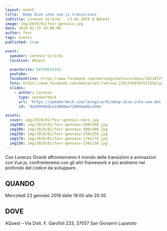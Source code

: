 ```yaml
---
layout: event
title: 'Deep dive into vue.js transitions'
subtitle: Lorenzo Girardi - 23.01.2019 @ AQuest
image: img/2019/01/fevr-gennaio.jpg
date: 2019-01-23 19:00:00
author: fevr
tags: eventi
published: true

event:
  speaker: Lorenzo Girardi
  location: AQuest

  eventbrite: 54749541352
  youtube:
  facebooklive: https://www.facebook.com/matteoguidotto/videos/10218729831980817/
  foto: https://www.facebook.com/media/set/?set=oa.2201745936557235&type=3
  slides:
    - author: Lorenzo
      type: speakerdeck
      url: 'https://speakerdeck.com/loregirardi/deep-dive-into-vue-dot-js-transitions'
      id: '9e38094bdce140b0ae728844a0bce58e'

assets:
  cover: img/2019/01/fevr-gennaio-hero.jpg
  img500: img/2019/01/fevr-gennaio-500x500.jpg
  img300: img/2019/01/fevr-gennaio-300x300.jpg
  img250: img/2019/01/fevr-gennaio-250x250.jpg
  img174: img/2019/01/fevr-gennaio-174x174.jpg
  img150: img/2019/01/fevr-gennaio-150x150.jpg
---
```


Con Lorenzo Girardi affrontenremo il mondo delle transizioni e animazioni con Vue.js, confronteremo con gli altri framework e poi andremo nel profondo del codice da sviluppare.

## QUANDO

Mercoledì 23 gennaio 2019 dalle 19:00 alle 20:30

## DOVE

AQuest – Via Dott. F. Garofoli 233, 37057 San Giovanni Lupatoto
